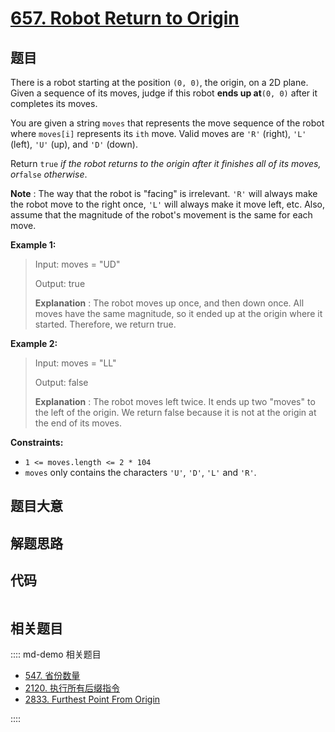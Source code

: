 # [657. Robot Return to Origin](https://leetcode.com/problems/robot-return-to-origin/)

## 题目

There is a robot starting at the position `(0, 0)`, the origin, on a 2D plane.
Given a sequence of its moves, judge if this robot **ends up at**`(0, 0)`
after it completes its moves.

You are given a string `moves` that represents the move sequence of the robot
where `moves[i]` represents its `ith` move. Valid moves are `'R'` (right),
`'L'` (left), `'U'` (up), and `'D'` (down).

Return `true` _if the robot returns to the origin after it finishes all of its
moves, or_`false` _otherwise_.

**Note** : The way that the robot is "facing" is irrelevant. `'R'` will always
make the robot move to the right once, `'L'` will always make it move left,
etc. Also, assume that the magnitude of the robot's movement is the same for
each move.



**Example 1:**

> Input: moves = "UD"
> 
> Output: true
> 
> **Explanation** : The robot moves up once, and then down once. All moves have the same magnitude, so it ended up at the origin where it started. Therefore, we return true.

**Example 2:**

> Input: moves = "LL"
> 
> Output: false
> 
> **Explanation** : The robot moves left twice. It ends up two "moves" to the left of the origin. We return false because it is not at the origin at the end of its moves.

**Constraints:**

  * `1 <= moves.length <= 2 * 104`
  * `moves` only contains the characters `'U'`, `'D'`, `'L'` and `'R'`.


## 题目大意

## 解题思路

## 代码

```javascript

```

## 相关题目

:::: md-demo 相关题目
- [547. 省份数量](https://leetcode.com/problems/number-of-provinces)
- [2120. 执行所有后缀指令](https://leetcode.com/problems/execution-of-all-suffix-instructions-staying-in-a-grid)
- [2833. Furthest Point From Origin](https://leetcode.com/problems/furthest-point-from-origin)

::::
